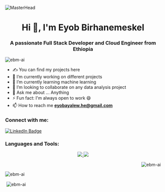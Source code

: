 ![MasterHead](https://cfw.paymoapp.com/wp-content/uploads/2022/11/how-to-manage-b2b-clients-as-a-solopreneur-9-things-to-know-hero.png)
<h1 align="center">Hi 👋, I'm Eyob Birhanemeskel</h1>
<h3 align="center">A passionate Full Stack Developer and Cloud Engineer from Ethiopia</h3>


<p align="left"> <img src="https://komarev.com/ghpvc/?username=ebm-ai&label=Profile%20views&color=0e75b6&style=flat" alt="ebm-ai" /> </p>

- ✍ You can find my projects here
- 🔭 I’m currently working on different projects
- 🌱 I’m currently learning machine learning
- 👯 I’m looking to collaborate on any data analysis project
- 💬 Ask me about ... Anything 
- ⚡ Fun fact: I'm always open to work 😄
- 📫 How to reach me **eyobayalew.he@gmail.com**

<h3 align="left">Connect with me:</h3>
<p align="left">
  <a href=hhttps://linkedin.com/in/www.linkedin.com/in/eyob-birhanemeskel-ayalew/>
    <img src="https://img.shields.io/badge/LinkedIn-blue?style=for-the-badge&logo=linkedin&logoColor=white" alt="LinkedIn Badge"/>
  </a>
</p>

<h3 align="left">Languages and Tools:</h3>

<p align="center">
  <a href="https://skillicons.dev">
    <img src="https://skillicons.dev/icons?i=github,git,py,cs,js,html,css,pycharm,react,angular,dotnet,mysql,express,nodejs,postman" />
     <img src="https://skillicons.dev/icons?i=vscode,visualstudio,azure,anaconda,aws,tensorflow,opencv,ai,ps,xd" />
  </a>
</p>

<p>&nbsp;<img align="right" src="https://github-readme-stats.vercel.app/api?username=ebm-ai&show_icons=true&locale=en" alt="ebm-ai" /></p>

<p>&nbsp;<img align="left" src="https://github-readme-streak-stats.herokuapp.com/?user=ebm-ai&" alt="ebm-ai" /></p>

<p>&nbsp;<img align="center" src="https://github-readme-stats.vercel.app/api/top-langs?username=ebm-ai&show_icons=true&locale=en&layout=compact" alt="ebm-ai" /></p>


